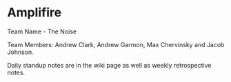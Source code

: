 # Amplifire

Team Name - The Noise

Team Members: Andrew Clark, Andrew Garmon, Max Chervinsky and Jacob Johnson.

Daily standup notes are in the wiki page as well as weekly retrospective notes.
